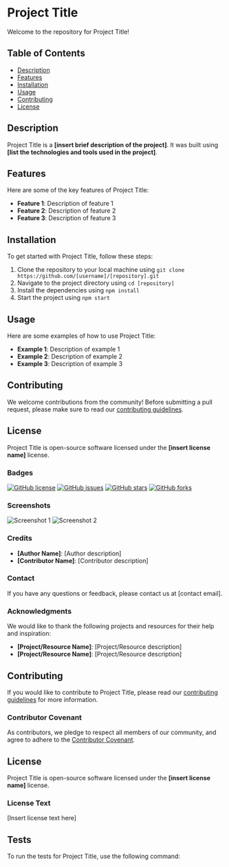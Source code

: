 # Project Title

Welcome to the repository for Project Title!

## Table of Contents
- [Description](#description)
- [Features](#features)
- [Installation](#installation)
- [Usage](#usage)
- [Contributing](#contributing)
- [License](#license)

## Description

Project Title is a **[insert brief description of the project]**. It was built using **[list the technologies and tools used in the project]**.

## Features

Here are some of the key features of Project Title:

- **Feature 1**: Description of feature 1
- **Feature 2**: Description of feature 2
- **Feature 3**: Description of feature 3

## Installation

To get started with Project Title, follow these steps:

1. Clone the repository to your local machine using `git clone https://github.com/[username]/[repository].git`
2. Navigate to the project directory using `cd [repository]`
3. Install the dependencies using `npm install`
4. Start the project using `npm start`

## Usage

Here are some examples of how to use Project Title:

- **Example 1**: Description of example 1
- **Example 2**: Description of example 2
- **Example 3**: Description of example 3

## Contributing

We welcome contributions from the community! Before submitting a pull request, please make sure to read our [contributing guidelines](CONTRIBUTING.md).

## License

Project Title is open-source software licensed under the **[insert license name]** license.

### Badges

[![GitHub license](https://img.shields.io/github/license/[username]/[repository].svg)](https://github.com/[username]/[repository]/blob/main/LICENSE)
[![GitHub issues](https://img.shields.io/github/issues/[username]/[repository].svg)](https://github.com/[username]/[repository]/issues)
[![GitHub stars](https://img.shields.io/github/stars/[username]/[repository].svg)](https://github.com/[username]/[repository]/stars)
[![GitHub forks](https://img.shields.io/github/forks/[username]/[repository].svg)](https://github.com/[username]/[repository]/network)

### Screenshots

![Screenshot 1](screenshots/screenshot1.png)
![Screenshot 2](screenshots/screenshot2.png)

### Credits

- **[Author Name]**: [Author description]
- **[Contributor Name]**: [Contributor description]

### Contact

If you have any questions or feedback, please contact us at [contact email].

### Acknowledgments

We would like to thank the following projects and resources for their help and inspiration:

- **[Project/Resource Name]**: [Project/Resource description]
- **[Project/Resource Name]**: [Project/Resource description]

## Contributing

If you would like to contribute to Project Title, please read our [contributing guidelines](CONTRIBUTING.md) for more information.

### Contributor Covenant

As contributors, we pledge to respect all members of our community, and agree to adhere to the [Contributor Covenant](CODE_OF_CONDUCT.md).

## License

Project Title is open-source software licensed under the **[insert license name]** license.

### License Text

[Insert license text here]

## Tests

To run the tests for Project Title, use the following command:
